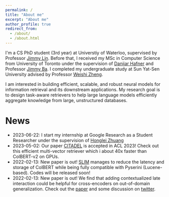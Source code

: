 ```yaml
---
permalink: /
title: "About me"
excerpt: "About me"
author_profile: true
redirect_from: 
  - /about/
  - /about.html
---
```


I'm a CS PhD student (3rd year) at Universtiy of Waterloo, supervised by Professor [Jimmy Lin](https://cs.uwaterloo.ca/~jimmylin/index.html). Before that, I received my MSc in Computer Science from University of Toronto under the supervision of [Danijar Hafner](https://danijar.com/) and Professor [Jimmy Ba](https://jimmylba.github.io/). I completed my undergraduate study at Sun Yat-Sen University advised by Professor [Weishi Zheng](https://www.isee-ai.cn/~zhwshi/).  

I am interested in building efficient, scalable, and robust neural models for information retrieval and its downstream applications. My research goal is to design task-aware retrievers to help large language models efficiently aggregate knowledge from large, unstructured databases. 

News
=====
- 2023-06-22: I start my internship at Google Research as a Student Researcher under the supervision of [Honglei Zhuang](https://hongleizhuang.github.io/)
- 2023-05-02: Our paper [CITADEL](https://arxiv.org/abs/2211.10411) is accepted in ACL 2023! Check out this efficient multi-vector retriever which i about 40x faster than ColBERT-v2 on GPUs. 
- 2022-02-13: New paper is out! [SLIM](https://arxiv.org/pdf/2302.06587.pdf) manages to reduce the latency and storage of ColBERT while being fully compatible with Pyserini (Lucene-based). Codes will be released soon!
- 2022-02-13: New paper is out! We find that adding contextualized late interaction could be helpful for cross-encoders on out-of-domain generalization. Check out the [paper](https://arxiv.org/pdf/2302.06589.pdf) and some discussion on [twitter](https://twitter.com/lateinteraction/status/1626232873190821890).